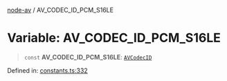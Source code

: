 [node-av](../globals.md) / AV\_CODEC\_ID\_PCM\_S16LE

# Variable: AV\_CODEC\_ID\_PCM\_S16LE

> `const` **AV\_CODEC\_ID\_PCM\_S16LE**: [`AVCodecID`](../type-aliases/AVCodecID.md)

Defined in: [constants.ts:332](https://github.com/seydx/av/blob/f8631fc881b394300b1479f511d55cf1c370a87f/src/constants/constants.ts#L332)
